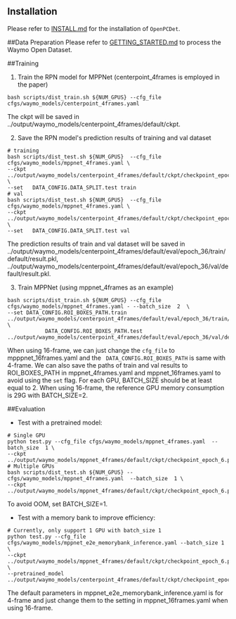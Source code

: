 ## Installation

Please refer to [INSTALL.md](docs/INSTALL.md) for the installation of `OpenPCDet`.


##Data Preparation
Please refer to [GETTING_STARTED.md](docs/GETTING_STARTED.md) to process the Waymo Open Dataset.

##Training

1.  Train the RPN model  for MPPNet (centerpoint_4frames is employed in the paper)
```shell
bash scripts/dist_train.sh ${NUM_GPUS} --cfg_file cfgs/waymo_models/centerpoint_4frames.yaml
```
The ckpt will be saved in ../output/waymo_models/centerpoint_4frames/default/ckpt.

2.  Save the RPN model's prediction results of  training and val dataset
```shell
# training
bash scripts/dist_test.sh ${NUM_GPUS}  --cfg_file cfgs/waymo_models/mppnet_4frames.yaml \
--ckpt   ../output/waymo_models/centerpoint_4frames/default/ckpt/checkpoint_epoch_36.pth \
--set   DATA_CONFIG.DATA_SPLIT.test train
# val
bash scripts/dist_test.sh ${NUM_GPUS}  --cfg_file cfgs/waymo_models/mppnet_4frames.yaml \
--ckpt   ../output/waymo_models/centerpoint_4frames/default/ckpt/checkpoint_epoch_36.pth \
--set   DATA_CONFIG.DATA_SPLIT.test val
```
The prediction results of train and val dataset will be saved in
../output/waymo_models/centerpoint_4frames/default/eval/epoch_36/train/default/result.pkl,
../output/waymo_models/centerpoint_4frames/default/eval/epoch_36/val/default/result.pkl.

3.  Train MPPNet (using mppnet_4frames as an example)
```shell
bash scripts/dist_train.sh ${NUM_GPUS} --cfg_file cfgs/waymo_models/mppnet_4frames.yaml - --batch_size  2  \
--set DATA_CONFIG.ROI_BOXES_PATH.train  ../output/waymo_models/centerpoint_4frames/default/eval/epoch_36/train/default/result.pkl \
            DATA_CONFIG.ROI_BOXES_PATH.test  ../output/waymo_models/centerpoint_4frames/default/eval/epoch_36/val/default/result.pkl
```
When using 16-frame, we can just change the `cfg_file` to mpppnet_16frames.yaml and the ` DATA_CONFIG.ROI_BOXES_PATH`  is same with 4-frame.
We can also save the paths of train and val results to ROI_BOXES_PATH in mppnet_4frames.yaml and mppnet_16frames.yaml to avoid using the `set` flag.
For each GPU, BATCH_SIZE should be at least equal to 2.  When using 16-frame, the reference GPU memory consumption is 29G with BATCH_SIZE=2.

##Evaluation
* Test with a pretrained model:
```shell
# Single GPU
python test.py --cfg_file cfgs/waymo_models/mppnet_4frames.yaml  --batch_size  1 \
--ckpt  ../output/waymo_models/mppnet_4frames/default/ckpt/checkpoint_epoch_6.pth
# Multiple GPUs
bash scripts/dist_test.sh ${NUM_GPUS} --cfgs/waymo_models/mppnet_4frames.yaml  --batch_size  1 \
--ckpt  ../output/waymo_models/mppnet_4frames/default/ckpt/checkpoint_epoch_6.pth
```
To avoid OOM,  set BATCH_SIZE=1.

* Test with a memory bank to improve efficiency:
```shell
# Currently, only support 1 GPU with batch_size 1
python test.py --cfg_file cfgs/waymo_models/mppnet_e2e_memorybank_inference.yaml --batch_size 1 \
--ckpt ../output/waymo_models/mppnet_4frames/default/ckpt/checkpoint_epoch_6.pth \
--pretrained_model  ../output/waymo_models/centerpoint_4frames/default/ckpt/checkpoint_epoch_36.pth
```
The default parameters in mppnet_e2e_memorybank_inference.yaml is for 4-frame and just change them to the setting in mppnet_16frames.yaml when using 16-frame.
